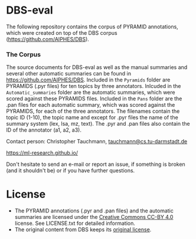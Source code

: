 # DBS-eval 
The following repository contains the corpus of PYRAMID annotations, which were created on top of the DBS corpus (https://github.com/AIPHES/DBS).

### The Corpus
The source documents for DBS-eval as well as the manual summaries and several other automatic summaries can be found in https://github.com/AIPHES/DBS.
Included in the `Pyramids` folder are PYRAMIDS (.pyr files) for ten topics by three annotators.
Inlcuded in the `Automatic_summaries` folder are the automatic summaries, which were scored against these PYRAMIDS files.
Included in the `Pans` folder are the .pan files for each automatic summary, which was scored against the PYRAMIDS, for each of the three annotators.
The filenames contain the topic ID (1-10), the topic name and except for .pyr files the name of the summary system (lex, lsa, mz, text). The .pyr and .pan files also contain the ID of the annotator (a1, a2, a3).


Contact person: Christopher Tauchmann, tauchmann@cs.tu-darmstadt.de

https://ml-research.github.io/


Don't hesitate to send an e-mail or report an issue, if something is broken (and it shouldn't be) or if you have further questions.


# License

* The PYRAMID annotations (.pyr and .pan files) and the automatic summaries are licensed under the [Creative Commons CC-BY 4.0](https://creativecommons.org/licenses/by/4.0/) license. See LICENSE.txt for detailed information.
* The original content from DBS keeps its [original license](https://github.com/AIPHES/DBS/blob/master/LICENSE.txt).
